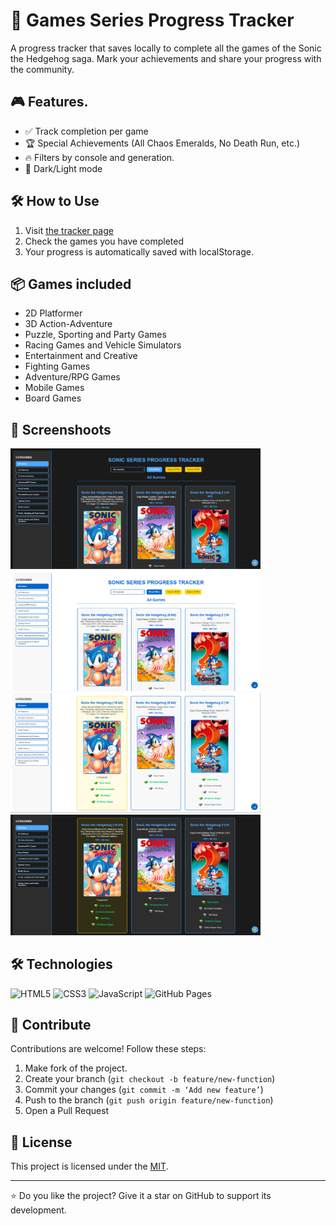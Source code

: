 # 🚀 Games Series Progress Tracker 

A progress tracker that saves locally to complete all the games of the Sonic the Hedgehog saga. Mark your achievements and share your progress with the community.

## 🎮 Features.
- ✅ Track completion per game
- 🏆 Special Achievements (All Chaos Emeralds, No Death Run, etc.)
- 🔥 Filters by console and generation.
- 🌙 Dark/Light mode

## 🛠️ How to Use
1. Visit [the tracker page](https://tonymontania.github.io/games-tracker/)
2. Check the games you have completed
3. Your progress is automatically saved with localStorage.

## 📦 Games included
-	2D Platformer
-	3D Action-Adventure
-	Puzzle, Sporting and Party Games
-	Racing Games and Vehicle Simulators
-	Entertainment and Creative
-	Fighting Games
-	Adventure/RPG Games
-	Mobile Games
-	Board Games

## 🎨 Screenshoots
<img src="assets/github/screenshot1.png" width="400"> <img src="assets/github/screenshot2.png" width="400">
<img src="assets/github/screenshot3.png" width="400"> <img src="assets/github/screenshot4.png" width="400">

## 🛠️ Technologies
![HTML5](https://img.shields.io/badge/HTML5-E34F26?style=for-the-badge&logo=html5&logoColor=white)
![CSS3](https://img.shields.io/badge/CSS3-1572B6?style=for-the-badge&logo=css3&logoColor=white)
![JavaScript](https://img.shields.io/badge/JavaScript-F7DF1E?style=for-the-badge&logo=javascript&logoColor=black)
![GitHub Pages](https://img.shields.io/badge/GitHub%20Pages-222222?style=for-the-badge&logo=githubpages&logoColor=white)

## 🤝 Contribute
Contributions are welcome! Follow these steps:
1. Make fork of the project.
2. Create your branch (`git checkout -b feature/new-function`)
3. Commit your changes (`git commit -m ‘Add new feature’`)
4. Push to the branch (`git push origin feature/new-function`)
5. Open a Pull Request

## 📄 License
This project is licensed under the [MIT](LICENSE).

---

⭐ Do you like the project? Give it a star on GitHub to support its development.
